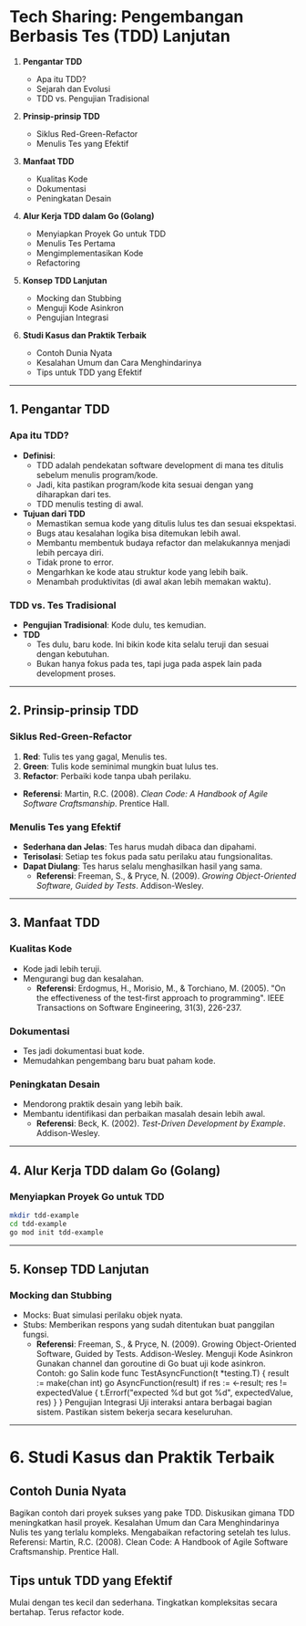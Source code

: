 # Tech Sharing: Pengembangan Berbasis Tes (TDD) Lanjutan

1. **Pengantar TDD**
   - Apa itu TDD?
   - Sejarah dan Evolusi
   - TDD vs. Pengujian Tradisional

2. **Prinsip-prinsip TDD**
   - Siklus Red-Green-Refactor
   - Menulis Tes yang Efektif

3. **Manfaat TDD**
   - Kualitas Kode
   - Dokumentasi
   - Peningkatan Desain

4. **Alur Kerja TDD dalam Go (Golang)**
   - Menyiapkan Proyek Go untuk TDD
   - Menulis Tes Pertama
   - Mengimplementasikan Kode
   - Refactoring

5. **Konsep TDD Lanjutan**
   - Mocking dan Stubbing
   - Menguji Kode Asinkron
   - Pengujian Integrasi

6. **Studi Kasus dan Praktik Terbaik**
   - Contoh Dunia Nyata
   - Kesalahan Umum dan Cara Menghindarinya
   - Tips untuk TDD yang Efektif

---

## 1. Pengantar TDD

### Apa itu TDD?
- **Definisi**: 
	- TDD adalah pendekatan software development di mana tes ditulis sebelum menulis program/kode.
	- Jadi, kita pastikan program/kode kita sesuai dengan yang diharapkan dari tes.
	- TDD menulis testing di awal.
- **Tujuan dari TDD**
	- Memastikan semua kode yang ditulis lulus tes dan sesuai ekspektasi.
	- Bugs atau kesalahan logika bisa ditemukan lebih awal.
	- Membantu membentuk budaya refactor dan melakukannya menjadi lebih percaya diri.
	- Tidak prone to error.
	- Mengarhkan ke kode atau struktur kode yang lebih baik.
	- Menambah produktivitas (di awal akan lebih memakan waktu).

### TDD vs. Tes Tradisional
- **Pengujian Tradisional**: Kode dulu, tes kemudian.
- **TDD**
	- Tes dulu, baru kode. Ini bikin kode kita selalu teruji dan sesuai dengan kebutuhan.
	- Bukan hanya fokus pada tes, tapi juga pada aspek lain pada development proses.

---

## 2. Prinsip-prinsip TDD

### Siklus Red-Green-Refactor
1. **Red**: Tulis tes yang gagal, Menulis tes.
2. **Green**: Tulis kode seminimal mungkin buat lulus tes.
3. **Refactor**: Perbaiki kode tanpa ubah perilaku.
  - **Referensi**: Martin, R.C. (2008). *Clean Code: A Handbook of Agile Software Craftsmanship*. Prentice Hall.

### Menulis Tes yang Efektif
- **Sederhana dan Jelas**: Tes harus mudah dibaca dan dipahami.
- **Terisolasi**: Setiap tes fokus pada satu perilaku atau fungsionalitas.
- **Dapat Diulang**: Tes harus selalu menghasilkan hasil yang sama.
  - **Referensi**: Freeman, S., & Pryce, N. (2009). *Growing Object-Oriented Software, Guided by Tests*. Addison-Wesley.

---

## 3. Manfaat TDD

### Kualitas Kode
- Kode jadi lebih teruji.
- Mengurangi bug dan kesalahan.
  - **Referensi**: Erdogmus, H., Morisio, M., & Torchiano, M. (2005). "On the effectiveness of the test-first approach to programming". IEEE Transactions on Software Engineering, 31(3), 226-237.

### Dokumentasi
- Tes jadi dokumentasi buat kode.
- Memudahkan pengembang baru buat paham kode.

### Peningkatan Desain
- Mendorong praktik desain yang lebih baik.
- Membantu identifikasi dan perbaikan masalah desain lebih awal.
  - **Referensi**: Beck, K. (2002). *Test-Driven Development by Example*. Addison-Wesley.

---

## 4. Alur Kerja TDD dalam Go (Golang)

### Menyiapkan Proyek Go untuk TDD
```bash
mkdir tdd-example
cd tdd-example
go mod init tdd-example

```
---
## 5. Konsep TDD Lanjutan
### Mocking dan Stubbing
- Mocks: Buat simulasi perilaku objek nyata.
- Stubs: Memberikan respons yang sudah ditentukan buat panggilan fungsi.
  - **Referensi**: Freeman, S., & Pryce, N. (2009). Growing Object-Oriented Software, Guided by Tests. Addison-Wesley.
Menguji Kode Asinkron
Gunakan channel dan goroutine di Go buat uji kode asinkron.
Contoh:
go
Salin kode
func TestAsyncFunction(t *testing.T) {
    result := make(chan int)
    go AsyncFunction(result)
    if res := <-result; res != expectedValue {
        t.Errorf("expected %d but got %d", expectedValue, res)
    }
}
Pengujian Integrasi
Uji interaksi antara berbagai bagian sistem.
Pastikan sistem bekerja secara keseluruhan.


--- 
# 6. Studi Kasus dan Praktik Terbaik
## Contoh Dunia Nyata
Bagikan contoh dari proyek sukses yang pake TDD.
Diskusikan gimana TDD meningkatkan hasil proyek.
Kesalahan Umum dan Cara Menghindarinya
Nulis tes yang terlalu kompleks.
Mengabaikan refactoring setelah tes lulus.
Referensi: Martin, R.C. (2008). Clean Code: A Handbook of Agile Software Craftsmanship. Prentice Hall.

## Tips untuk TDD yang Efektif
Mulai dengan tes kecil dan sederhana.
Tingkatkan kompleksitas secara bertahap.
Terus refactor kode.

